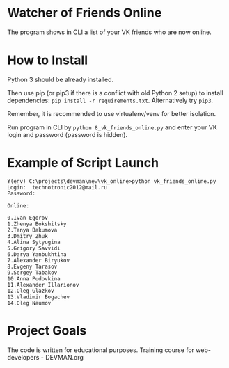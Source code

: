 # Watcher of Friends Online

The program shows in CLI a list of your VK friends who are now online.

# How to Install

Python 3 should be already installed.

Then use pip (or pip3 if there is a conflict with old Python 2 setup) to install dependencies:
```pip install -r requirements.txt```. Alternatively try ```pip3```.

Remember, it is recommended to use virtualenv/venv for better isolation.

Run program in CLI by ```python 8_vk_friends_online.py``` and enter your VK login and password (password is hidden).

# Example of Script Launch

```
Y(env) C:\projects\devman\new\vk_online>python vk_friends_online.py
Login:  technotronic2012@mail.ru
Password:

Online:

0.Ivan Egorov
1.Zhenya Bokshitsky
2.Tanya Bakumova
3.Dmitry Zhuk
4.Alina Sytyugina
5.Grigory Savvidi
6.Darya Yanbukhtina
7.Alexander Biryukov
8.Evgeny Tarasov
9.Sergey Tabakov
10.Anna Pudovkina
11.Alexander Illarionov
12.Oleg Glazkov
13.Vladimir Bogachev
14.Oleg Naumov
```

# Project Goals

The code is written for educational purposes. Training course for web-developers - DEVMAN.org
